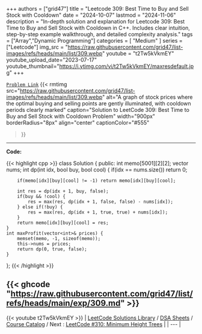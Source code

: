 
+++
authors = ["grid47"]
title = "Leetcode 309: Best Time to Buy and Sell Stock with Cooldown"
date = "2024-10-07"
lastmod = "2024-11-06"
description = "In-depth solution and explanation for Leetcode 309: Best Time to Buy and Sell Stock with Cooldown in C++. Includes clear intuition, step-by-step example walkthrough, and detailed complexity analysis."
tags = ["Array","Dynamic Programming"]
categories = [
    "Medium"
]
series = ["Leetcode"]
img_src = "https://raw.githubusercontent.com/grid47/list-images/refs/heads/main/list/309.webp"
youtube = "t2Tw5kVkmEY"
youtube_upload_date="2023-07-17"
youtube_thumbnail="https://i.ytimg.com/vi/t2Tw5kVkmEY/maxresdefault.jpg"
+++



[`Problem Link`](https://leetcode.com/problems/best-time-to-buy-and-sell-stock-with-cooldown/description/)
{{< rmtimg 
    src="https://raw.githubusercontent.com/grid47/list-images/refs/heads/main/list/309.webp" 
    alt="A graph of stock prices where the optimal buying and selling points are gently illuminated, with cooldown periods clearly marked"
    caption="Solution to LeetCode 309: Best Time to Buy and Sell Stock with Cooldown Problem"
    width="900px"
    borderRadius="8px"
    align="center" 
    captionColor="#555"
>}}
---
**Code:**

{{< highlight cpp >}}
class Solution {
public:
    int memo[5001][2][2];
    vector<int> nums;
    int dp(int idx, bool buy, bool cool) {
        if(idx == nums.size()) return 0;
        
        if(memo[idx][buy][cool] != -1) return memo[idx][buy][cool];
        
        int res = dp(idx + 1, buy, false);
        if(buy && !cool) {
            res = max(res, dp(idx + 1, false, false) - nums[idx]);
        } else if(!buy) {
            res = max(res, dp(idx + 1, true, true) + nums[idx]);
        }
        return memo[idx][buy][cool] = res;
    }
    int maxProfit(vector<int>& prices) {
        memset(memo, -1, sizeof(memo));
        this->nums = prices;
        return dp(0, true, false);
    }
};
{{< /highlight >}}

{{< ghcode "https://raw.githubusercontent.com/grid47/list/refs/heads/main/exp/309.md" >}}
---
{{< youtube t2Tw5kVkmEY >}}
| [LeetCode Solutions Library](https://grid47.xyz/leetcode/) / [DSA Sheets](https://grid47.xyz/sheets/) / [Course Catalog](https://grid47.xyz/courses/) / Next : [LeetCode #310: Minimum Height Trees](https://grid47.xyz/leetcode/solution-310-minimum-height-trees/) |
| --- |
